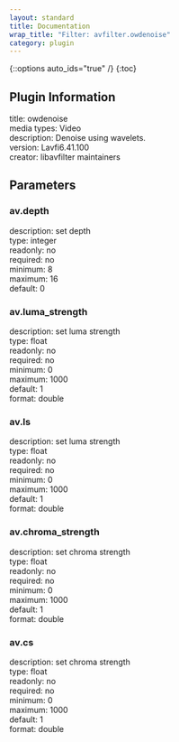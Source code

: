```yaml
---
layout: standard
title: Documentation
wrap_title: "Filter: avfilter.owdenoise"
category: plugin
---
```

{::options auto_ids="true" /}
{:toc}

## Plugin Information

title: owdenoise  
media types:
Video  
description: Denoise using wavelets.  
version: Lavfi6.41.100  
creator: libavfilter maintainers  

## Parameters

### av.depth

  
description:
set depth  
type: integer  
readonly: no  
required: no  
minimum: 8  
maximum: 16  
default: 0  

### av.luma_strength

  
description:
set luma strength  
type: float  
readonly: no  
required: no  
minimum: 0  
maximum: 1000  
default: 1  
format: double  

### av.ls

  
description:
set luma strength  
type: float  
readonly: no  
required: no  
minimum: 0  
maximum: 1000  
default: 1  
format: double  

### av.chroma_strength

  
description:
set chroma strength  
type: float  
readonly: no  
required: no  
minimum: 0  
maximum: 1000  
default: 1  
format: double  

### av.cs

  
description:
set chroma strength  
type: float  
readonly: no  
required: no  
minimum: 0  
maximum: 1000  
default: 1  
format: double  

